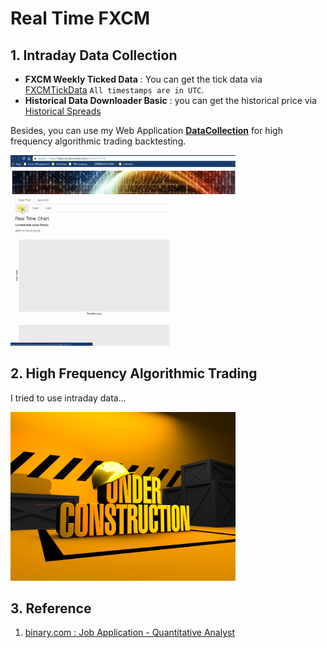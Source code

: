# Real Time FXCM

## 1. Intraday Data Collection

 - **FXCM Weekly Ticked Data** : You can get the tick data via [FXCMTickData](https://github.com/FXCMAPI/FXCMTickData) `All timestamps are in UTC`.
 - **Historical Data Downloader Basic** : you can get the historical price via [Historical Spreads](https://www.fxcm.com/uk/why-fxcm/execution/historical-spreads/)

  Besides, you can use my Web Application [**DataCollection**](https://beta.rstudioconnect.com/content/3153/) for high frequency algorithmic trading backtesting.

<img src='www/ice_video_20171113-013636.gif' width='360'>

## 2. High Frequency Algorithmic Trading

  I tried to use intraday data...
  
<img src='www/under_construction.jpg' width='360'>

## 3. Reference

1. [binary.com : Job Application - Quantitative Analyst](https://github.com/englianhu/binary.com-interview-question)
